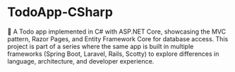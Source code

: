 # TodoApp-CSharp
📝 A Todo app implemented in C# with ASP.NET Core, showcasing the MVC pattern, Razor Pages, and Entity Framework Core for database access. This project is part of a series where the same app is built in multiple frameworks (Spring Boot, Laravel, Rails, Scotty) to explore differences in language, architecture, and developer experience.
